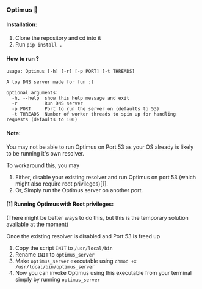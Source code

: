 ### Optimus 🤖

#### Installation:

1. Clone the repository and cd into it
2. Run `pip install . `


####  How to run ?

```
usage: Optimus [-h] [-r] [-p PORT] [-t THREADS]

A toy DNS server made for fun :)

optional arguments:
  -h, --help  show this help message and exit
  -r          Run DNS server
  -p PORT     Port to run the server on (defaults to 53)
  -t THREADS  Number of worker threads to spin up for handling requests (defaults to 100)
```

#### Note:
You may not be able to run Optimus on Port 53 as your OS already is likely to be running it's own resolver.

To workaround this, you may

1. Either, disable your existing resolver and run Optimus on port 53 (which might also require root privileges)[1].
2. Or, Simply run the Optimus server on another port.


#### [1] Running Optimus with Root privileges:

(There might be better ways to do this, but this is the temporary solution available at the moment)

Once the existing resolver is disabled and Port 53 is freed up

1. Copy the script `INIT` to `/usr/local/bin`
2. Rename `INIT` to `optimus_server`
3. Make `optimus_server` executable using `chmod +x /usr/local/bin/optimus_server`
4. Now you can invoke Optimus using this executable from your terminal simply by running `optimus_server`

